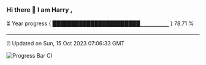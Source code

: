### Hi there 👋 I am Harry , 

⏳ Year progress { ███████████████████████▁▁▁▁▁▁▁ } 78.71 %

---

⏰ Updated on Sun, 15 Oct 2023 07:06:33 GMT

![Progress Bar CI](https://github.com/duykhang68/duykhang68/workflows/Progress%20Bar%20CI/badge.svg)
